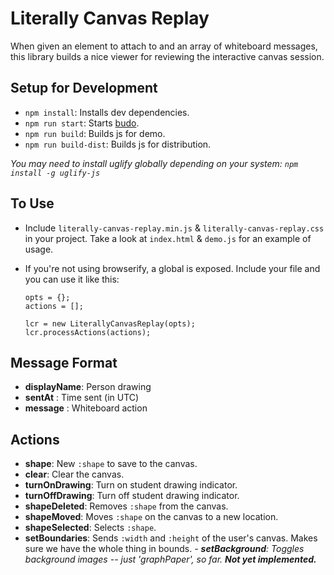 # Literally Canvas Replay

When given an element to attach to and an array of whiteboard messages, this library builds a nice viewer for reviewing
the interactive canvas session.

## Setup for Development

- `npm install`: Installs dev dependencies.
- `npm run start`: Starts [budo](https://github.com/mattdesl/budo).
- `npm run build`: Builds js for demo.
- `npm run build-dist`: Builds js for distribution.

*You may need to install uglify globally depending on your system: `npm install -g uglify-js`*

## To Use

- Include `literally-canvas-replay.min.js` & `literally-canvas-replay.css` in your project. Take a look at `index.html` & `demo.js` for an example of usage.

- If you're not using browserify, a global is exposed. Include your file and you can use it like this:
  ```
  opts = {};
  actions = [];

  lcr = new LiterallyCanvasReplay(opts);
  lcr.processActions(actions);
  ```

## Message Format

- __displayName__: Person drawing
- __sentAt__ : Time sent (in UTC)
- __message__ : Whiteboard action

## Actions

- __shape__: New `:shape` to save to the canvas.
- __clear__: Clear the canvas.
- __turnOnDrawing__: Turn on student drawing indicator.
- __turnOffDrawing__: Turn off student drawing indicator.
- __shapeDeleted__: Removes `:shape` from the canvas.
- __shapeMoved__: Moves `:shape` on the canvas to a new location.
- __shapeSelected__: Selects `:shape`.
- __setBoundaries__: Sends `:width` and `:height` of the user's canvas. Makes sure we have the whole thing in bounds.
*- __setBackground__: Toggles background images -- just 'graphPaper', so far. __Not yet implemented.__*
